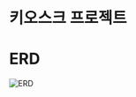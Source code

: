 # 키오스크 프로젝트

# ERD

![ERD]([https://ifh.cc/v-gN2ft5](https://ifh.cc/v-Qn26oX)https://ifh.cc/v-Qn26oX)
